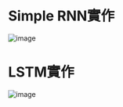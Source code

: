 # Simple RNN實作

![image](https://user-images.githubusercontent.com/89304181/139174497-61335cf6-a878-42ed-bf44-e07672faa02b.png)

# LSTM實作

![image](https://user-images.githubusercontent.com/89304181/139177743-ce6f0035-5e90-4dc7-94b4-3e0122637cc3.png)
